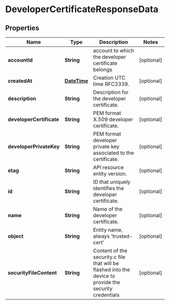 
# DeveloperCertificateResponseData

## Properties
Name | Type | Description | Notes
------------ | ------------- | ------------- | -------------
**accountId** | **String** | account to which the developer certificate belongs |  [optional]
**createdAt** | [**DateTime**](DateTime.md) | Creation UTC time RFC3339. |  [optional]
**description** | **String** | Description for the developer certificate. |  [optional]
**developerCertificate** | **String** | PEM format X.509 developer certificate. |  [optional]
**developerPrivateKey** | **String** | PEM format developer private key associated to the certificate. |  [optional]
**etag** | **String** | API resource entity version. |  [optional]
**id** | **String** | ID that uniquely identifies the developer certificate. |  [optional]
**name** | **String** | Name of the developer certificate. |  [optional]
**object** | **String** | Entity name, always &#39;trusted-cert&#39; |  [optional]
**securityFileContent** | **String** | Content of the security.c file that will be flashed into the device to provide the security credentials |  [optional]



